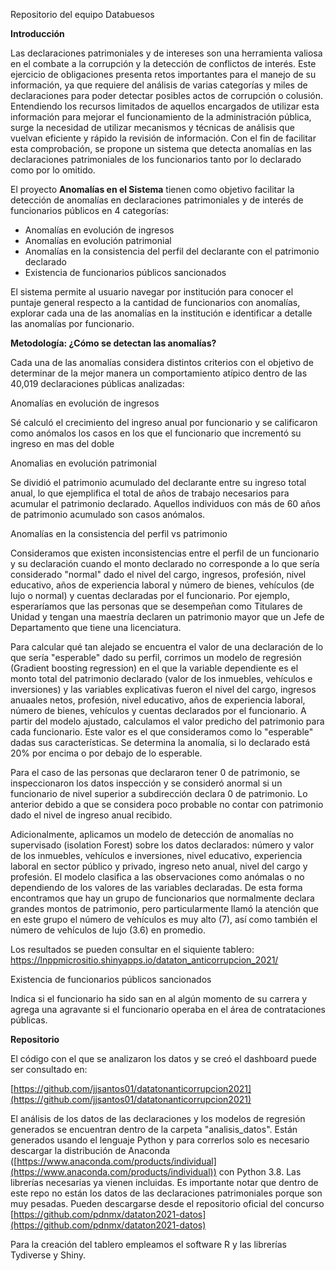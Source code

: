 Repositorio del equipo Databuesos

**Introducción**

Las declaraciones patrimoniales y de intereses son una herramienta valiosa en el combate a la corrupción y la detección de conflictos de interés. Este ejercicio de obligaciones presenta retos importantes para el manejo de su información, ya que requiere del análisis de varias categorías y miles de declaraciones para poder detectar posibles actos de corrupción o colusión. Entendiendo los recursos limitados de aquellos encargados de utilizar esta información para mejorar el funcionamiento de la administración pública, surge la necesidad de utilizar mecanismos y técnicas de análisis que vuelvan eficiente y rápido la revisión de información. Con el fin de facilitar esta comprobación, se propone un sistema que detecta anomalías en las declaraciones patrimoniales de los funcionarios tanto por lo declarado como por lo omitido.

El proyecto **Anomalías en el Sistema** tienen como objetivo facilitar la detección de anomalías en declaraciones patrimoniales y de interés de funcionarios públicos en 4 categorías:

- Anomalías en evolución de ingresos
- Anomalías en evolución patrimonial
- Anomalías en la consistencia del perfil del declarante con el patrimonio declarado
- Existencia de funcionarios públicos sancionados

El sistema permite al usuario navegar por institución para conocer el puntaje general respecto a la cantidad de funcionarios con anomalías, explorar cada una de las anomalías en la institución e identificar a detalle las anomalías por funcionario.

**Metodología: ¿Cómo se detectan las anomalías?**

Cada una de las anomalías considera distintos criterios con el objetivo de determinar de la mejor manera un comportamiento atípico dentro de las 40,019 declaraciones públicas analizadas:

Anomalías en evolución de ingresos

Sé calculó el crecimiento del ingreso anual por funcionario y se calificaron como anómalos los casos en los que el funcionario que incrementó su ingreso en mas del doble

Anomalias en evolución patrimonial

Se dividió el patrimonio acumulado del declarante entre su ingreso total anual, lo que ejemplifica el total de años de trabajo necesarios para acumular el patrimonio declarado. Aquellos individuos con más de 60 años de patrimonio acumulado son casos anómalos.

Anomalías en la consistencia del perfil vs patrimonio

Consideramos que existen inconsistencias entre el perfil de un funcionario y su declaración cuando el monto declarado no corresponde a lo que sería considerado &quot;normal&quot; dado el nivel del cargo, ingresos, profesión, nivel educativo, años de experiencia laboral y número de bienes, vehículos (de lujo o normal) y cuentas declaradas por el funcionario. Por ejemplo, esperaríamos que las personas que se desempeñan como Titulares de Unidad y tengan una maestría declaren un patrimonio mayor que un Jefe de Departamento que tiene una licenciatura.

Para calcular qué tan alejado se encuentra el valor de una declaración de lo que sería &quot;esperable&quot; dado su perfil, corrimos un modelo de regresión (Gradient boosting regression) en el que la variable dependiente es el monto total del patrimonio declarado (valor de los inmuebles, vehículos e inversiones) y las variables explicativas fueron el nivel del cargo, ingresos anuaales netos, profesión, nivel educativo, años de experiencia laboral, número de bienes, vehículos y cuentas declarados por el funcionario. A partir del modelo ajustado, calculamos el valor predicho del patrimonio para cada funcionario. Este valor es el que consideramos como lo &quot;esperable&quot; dadas sus características. Se determina la anomalía, si lo declarado está 20% por encima o por debajo de lo esperable.

Para el caso de las personas que declararon tener 0 de patrimonio, se inspeccionaron los datos inspección y se consideró anormal si un funcionario de nivel superior a subdirección declara 0 de patrimonio. Lo anterior debido a que se considera poco probable no contar con patrimonio dado el nivel de ingreso anual recibido.

Adicionalmente, aplicamos un modelo de detección de anomalías no supervisado (isolation Forest) sobre los datos declarados: número y valor de los inmuebles, vehículos e inversiones, nivel educativo, experiencia laboral en sector público y privado, ingreso neto anual, nivel del cargo y profesión. El modelo clasifica a las observaciones como anómalas o no dependiendo de los valores de las variables declaradas. De esta forma encontramos que hay un grupo de funcionarios que normalmente declara grandes montos de patrimonio, pero particularmente llamó la atención que en este grupo el número de vehículos es muy alto (7), así como también el número de vehículos de lujo (3.6) en promedio.

Los resultados se pueden consultar en el siquiente tablero:
https://lnppmicrositio.shinyapps.io/dataton_anticorrupcion_2021/

Existencia de funcionarios públicos sancionados

Indica si el funcionario ha sido san en al algún momento de su carrera y agrega una agravante si el funcionario operaba en el área de contrataciones públicas.

**Repositorio**

El código con el que se analizaron los datos y se creó el dashboard puede ser consultado en:

[https://github.com/jjsantos01/datatonanticorrupcion2021](https://github.com/jjsantos01/datatonanticorrupcion2021)

El análisis de los datos de las declaraciones y los modelos de regresión generados se encuentran dentro de la carpeta &quot;analisis\_datos&quot;. Están generados usando el lenguaje Python y para correrlos solo es necesario descargar la distribución de Anaconda ([https://www.anaconda.com/products/individual](https://www.anaconda.com/products/individual)) con Python 3.8. Las librerías necesarias ya vienen incluidas. Es importante notar que dentro de este repo no están los datos de las declaraciones patrimoniales porque son muy pesadas. Pueden descargarse desde el repositorio oficial del concurso [https://github.com/pdnmx/dataton2021-datos](https://github.com/pdnmx/dataton2021-datos)

Para la creación del tablero empleamos el software R y las librerías Tydiverse y Shiny.

